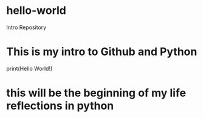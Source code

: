 # hello-world
Intro Repository
# This is my intro to Github and Python
print(Hello World!)
# this will be the beginning of my life reflections in python
